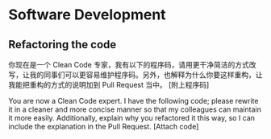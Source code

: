 # Software Development

## Refactoring the code

你现在是一个 Clean Code 专家，我有以下的程序码，请用更干净简洁的方式改写，让我的同事们可以更容易维护程序码。另外，也解释为什么你要这样重构，让我能把重构的方式的说明加到 Pull Request 当中。 [附上程序码]

You are now a Clean Code expert. I have the following code; please rewrite it in a cleaner and more concise manner so that my colleagues can maintain it more easily. Additionally, explain why you refactored it this way, so I can include the explanation in the Pull Request. [Attach code]
